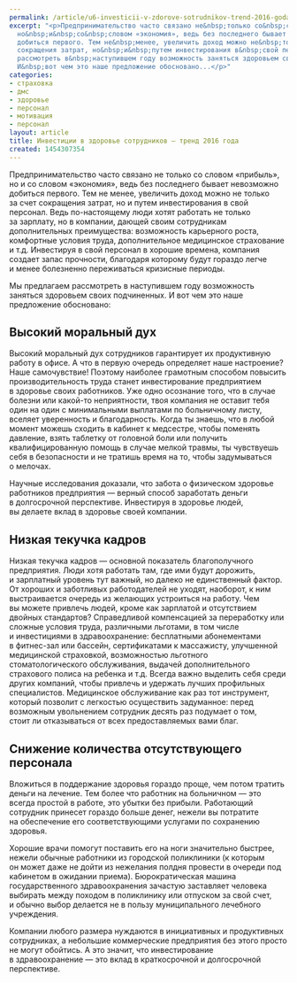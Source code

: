 ```yaml
---
permalink: /article/u6-investicii-v-zdorove-sotrudnikov-trend-2016-goda
excerpt: "<p>Предпринимательство часто связано не&nbsp;только со&nbsp;словом «прибыль»,
  но&nbsp;и&nbsp;со&nbsp;словом «экономия», ведь без последнего бывает невозможно
  добиться первого. Тем не&nbsp;менее, увеличить доход можно не&nbsp;только за&nbsp;счет
  сокращения затрат, но&nbsp;и&nbsp;путем инвестирования в&nbsp;свой персонал. Мы&nbsp;предлагаем
  рассмотреть в&nbsp;наступившем году возможность заняться здоровьем своих подчиненных.
  И&nbsp;вот чем это наше предложение обосновано...</p>"
categories:
- страховка
- дмс
- здоровье
- персонал
- мотивация
- персонал
layout: article
title: Инвестиции в здоровье сотрудников – тренд 2016 года
created: 1454307354
---
```

Предпринимательство часто связано не только со словом «прибыль», но и со словом «экономия», ведь без последнего бывает невозможно добиться первого. Тем не менее, увеличить доход можно не только за счет сокращения затрат, но и путем инвестирования в свой персонал. Ведь по-настоящему люди хотят работать не только за зарплату, но в компании, дающей своим сотрудникам дополнительных преимущества: возможность карьерного роста, комфортные условия труда, дополнительное медицинское страхование и т.д. Инвестируя в свой персонал в хорошие времена, компания создает запас прочности, благодаря которому будут гораздо легче и менее болезненно переживаться кризисные периоды.

Мы предлагаем рассмотреть в наступившем году возможность заняться здоровьем своих подчиненных. И вот чем это наше предложение обосновано:

## Высокий моральный дух ##

Высокий моральный дух сотрудников гарантирует их продуктивную работу в офисе. А что в первую очередь определяет наше настроение? Наше самочувствие! Поэтому наиболее грамотным способом повысить производительность труда станет инвестирование предприятием в здоровье своих работников. Уже одно осознание того, что в случае болезни или какой-то неприятности, твоя компания не оставит тебя один на один с минимальными выплатами по больничному листу, вселяет уверенность и благодарность. Когда ты знаешь, что в любой момент можешь сходить в кабинет к медсестре, чтобы поменять давление, взять таблетку от головной боли или получить квалифицированную помощь в случае мелкой травмы, ты чувствуешь себя в безопасности и не тратишь время на то, чтобы задумываться о мелочах.

Научные исследования доказали, что забота о физическом здоровье работников предприятия — верный способ заработать деньги в долгосрочной перспективе. Инвестируя в здоровье людей, вы делаете вклад в здоровье своей компании.

## Низкая текучка кадров ##

Низкая текучка кадров — основной показатель благополучного предприятия. Люди хотя работать там, где ими будут дорожить, и зарплатный уровень тут важный, но далеко не единственный фактор. От хороших и заботливых работодателей не уходят, наоборот, к ним выстраивается очередь из желающих устроиться на работу. Чем вы можете привлечь людей, кроме как зарплатой и отсутствием двойных стандартов? Справедливой компенсацией за переработку или сложные условия труда, различными льготами, в том числе и инвестициями в здравоохранение: бесплатными абонементами в фитнес-зал или бассейн, сертификатами к массажисту, улучшенной медицинской страховкой, возможностью льготного стоматологического обслуживания, выдачей дополнительного страхового полиса на ребенка и т.д. Всегда важно выделить себя среди других компаний, чтобы привлечь и удержать лучших профильных специалистов. Медицинское обслуживание как раз тот инструмент, который позволит с легкостью осуществить задуманное: перед возможным увольнением сотрудник десять раз подумает о том, стоит ли отказываться от всех предоставляемых вами благ.

## Снижение количества отсутствующего персонала ##

Вложиться в поддержание здоровья гораздо проще, чем потом тратить деньги на лечение. Тем более что работник на больничном — это всегда простой в работе, это убытки без прибыли. Работающий сотрудник принесет гораздо больше денег, нежели вы потратите на обеспечение его соответствующими услугами по сохранению здоровья.

Хорошие врачи помогут поставить его на ноги значительно быстрее, нежели обычные работники из городской поликлиники (к которым он может даже не дойти из нежелания полдня провести в очереди под кабинетом в ожидании приема). Бюрократическая машина государственного здравоохранения зачастую заставляет человека выбирать между походом в поликлинику или отпуском за свой счет, и обычно выбор делается не в пользу муниципального лечебного учреждения.

Компании любого размера нуждаются в инициативных и продуктивных сотрудниках, а небольшие коммерческие предприятия без этого просто не могут обойтись. А это значит, что инвестирование в здравоохранение — это вклад в краткосрочной и долгосрочной перспективе.
